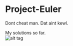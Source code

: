 # Project-Euler
Dont cheat man. Dat aint kewl.


My solutions so far.<br/>
![alt tag](https://projecteuler.net/profile/drek321.png)
